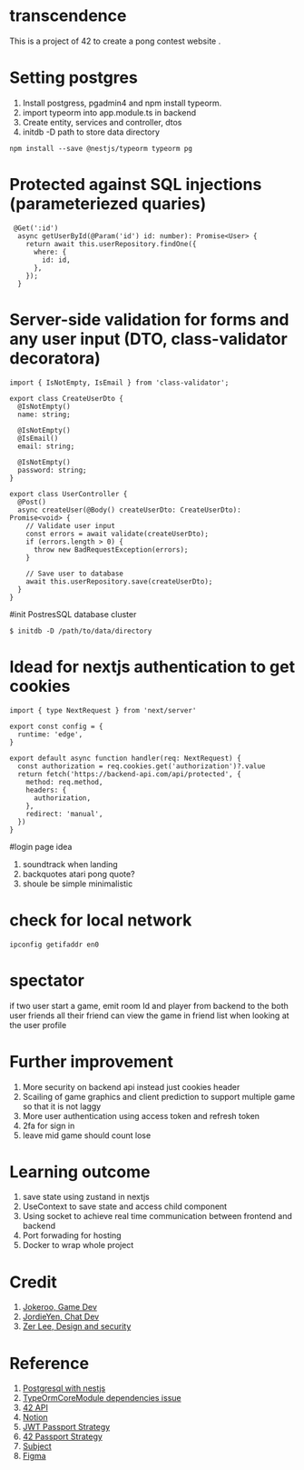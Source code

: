 # transcendence

This is a project of 42 to create a pong contest website .

# Setting postgres

1. Install postgress, pgadmin4 and npm install typeorm.
2. import typeorm into app.module.ts in backend
3. Create entity, services and controller, dtos
4. initdb -D path to store data directory

```
npm install --save @nestjs/typeorm typeorm pg
```

# Protected against SQL injections (parameteriezed quaries)

```
 @Get(':id')
  async getUserById(@Param('id') id: number): Promise<User> {
    return await this.userRepository.findOne({
      where: {
        id: id,
      },
    });
  }
```

# Server-side validation for forms and any user input (DTO, class-validator decoratora)

```
import { IsNotEmpty, IsEmail } from 'class-validator';

export class CreateUserDto {
  @IsNotEmpty()
  name: string;

  @IsNotEmpty()
  @IsEmail()
  email: string;

  @IsNotEmpty()
  password: string;
}

export class UserController {
  @Post()
  async createUser(@Body() createUserDto: CreateUserDto): Promise<void> {
    // Validate user input
    const errors = await validate(createUserDto);
    if (errors.length > 0) {
      throw new BadRequestException(errors);
    }

    // Save user to database
    await this.userRepository.save(createUserDto);
  }
}
```

#init PostresSQL database cluster

```
$ initdb -D /path/to/data/directory

```

# Idead for nextjs authentication to get cookies

```
import { type NextRequest } from 'next/server'

export const config = {
  runtime: 'edge',
}

export default async function handler(req: NextRequest) {
  const authorization = req.cookies.get('authorization')?.value
  return fetch('https://backend-api.com/api/protected', {
    method: req.method,
    headers: {
      authorization,
    },
    redirect: 'manual',
  })
}
```

#login page idea

1. soundtrack when landing
2. backquotes atari pong quote?
3. shoule be simple minimalistic

# check for local network

`ipconfig getifaddr en0`

# spectator

if two user start a game, emit room Id and player from backend to the both user friends
all their friend can view the game in friend list when looking at the user profile

# Further improvement

1. More security on backend api instead just cookies header
2. Scailing of game graphics and client prediction to support multiple game so that it is not laggy
3. More user authentication using access token and refresh token
4. 2fa for sign in
5. leave mid game should count lose

# Learning outcome

1. save state using zustand in nextjs
2. UseContext to save state and access child component
3. Using socket to achieve real time communication between frontend and backend
4. Port forwading for hosting
5. Docker to wrap whole project

# Credit

1. [Jokeroo, Game Dev](https://github.com/joekeroo)
2. [JordieYen, Chat Dev](https://github.com/JordieYen)
3. [Zer Lee, Design and security](https://github.com/sirhcofe)

# Reference

1. [Postgresql with nestjs](https://blog.devgenius.io/setting-up-nestjs-with-postgresql-ac2cce9045fe)
2. [TypeOrmCoreModule dependencies issue](https://www.youtube.com/watch?v=O0fzKqswwJs)
3. [42 API](https://api.intra.42.fr/apidoc/guides/web_application_flow)
4. [Notion](https://www.notion.so/a615f8244a264c3d8cd42a9a0159d34d?v=b19aec694fe74401af8ad859f3b31a15&p=021309324ca745a0ac61fac8f57e57a9&pm=s)
5. [JWT Passport Strategy](https://betterprogramming.pub/jwt-and-passport-jwt-strategy-for-your-nestjs-rest-api-project-cafa9dd59890)
6. [42 Passport Strategy](https://github.com/ykoh42/42OAuth-NestJS)
7. [Subject](https://cdn.intra.42.fr/pdf/pdf/81790/en.subject.pdf)
8. [Figma](https://www.figma.com/file/TVlO5hWLAHQM1S8YVD1oSv/Prototype-2?type=design&node-id=0-1&t=pR2aZ37d1wnm)
